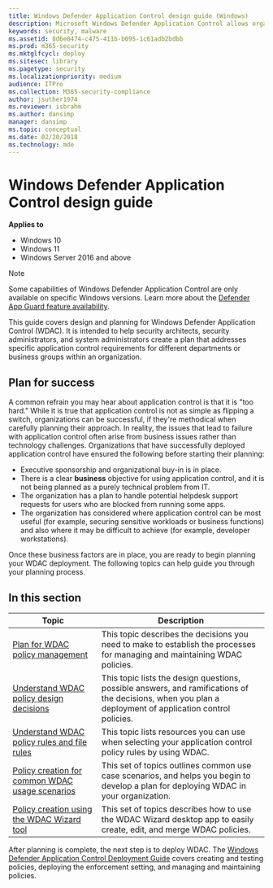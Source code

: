 ```yaml
---
title: Windows Defender Application Control design guide (Windows)
description: Microsoft Windows Defender Application Control allows organizations to control what apps and drivers will run on their managed Windows devices.
keywords: security, malware
ms.assetid: 8d6e0474-c475-411b-b095-1c61adb2bdbb
ms.prod: m365-security
ms.mktglfcycl: deploy
ms.sitesec: library
ms.pagetype: security
ms.localizationpriority: medium
audience: ITPro
ms.collection: M365-security-compliance
author: jsuther1974
ms.reviewer: isbrahm
ms.author: dansimp
manager: dansimp
ms.topic: conceptual
ms.date: 02/20/2018
ms.technology: mde
---
```


# Windows Defender Application Control design guide

**Applies to**

- Windows 10
- Windows 11
- Windows Server 2016 and above

> [!NOTE]
> Some capabilities of Windows Defender Application Control are only available on specific Windows versions. Learn more about the [Defender App Guard feature availability](feature-availability.md).

This guide covers design and planning for Windows Defender Application Control (WDAC). It is intended to help security architects, security administrators, and system administrators create a plan that addresses specific application control requirements for different departments or business groups within an organization.

## Plan for success

A common refrain you may hear about application control is that it is "too hard." While it is true that application control is not as simple as flipping a switch, organizations can be successful, if they're methodical when carefully planning their approach. In reality, the issues that lead to failure with application control often arise from business issues rather than technology challenges. Organizations that have successfully deployed application control have ensured the following before starting their planning:

-   Executive sponsorship and organizational buy-in is in place.
-   There is a clear **business** objective for using application control, and it is not being planned as a purely technical problem from IT.
-   The organization has a plan to handle potential helpdesk support requests for users who are blocked from running some apps.
-   The organization has considered where application control can be most useful (for example, securing sensitive workloads or business functions) and also where it may be difficult to achieve (for example, developer workstations).

Once these business factors are in place, you are ready to begin planning your WDAC deployment. The following topics can help guide you through your planning process.

## In this section

| Topic | Description |
| - | - |
| [Plan for WDAC policy management](plan-windows-defender-application-control-management.md) | This topic describes the decisions you need to make to establish the processes for managing and maintaining WDAC policies. |
| [Understand WDAC policy design decisions](understand-windows-defender-application-control-policy-design-decisions.md) | This topic lists the design questions, possible answers, and ramifications of the decisions, when you plan a deployment of application control policies. |
| [Understand WDAC policy rules and file rules](select-types-of-rules-to-create.md) | This topic lists resources you can use when selecting your application control policy rules by using WDAC. |
| [Policy creation for common WDAC usage scenarios](types-of-devices.md) | This set of topics outlines common use case scenarios, and helps you begin to develop a plan for deploying WDAC in your organization. |
| [Policy creation using the WDAC Wizard tool](wdac-wizard.md) | This set of topics describes how to use the WDAC Wizard desktop app to easily create, edit, and merge WDAC policies. |

After planning is complete, the next step is to deploy WDAC. The [Windows Defender Application Control Deployment Guide](windows-defender-application-control-deployment-guide.md) covers creating and testing policies, deploying the enforcement setting, and managing and maintaining policies.
